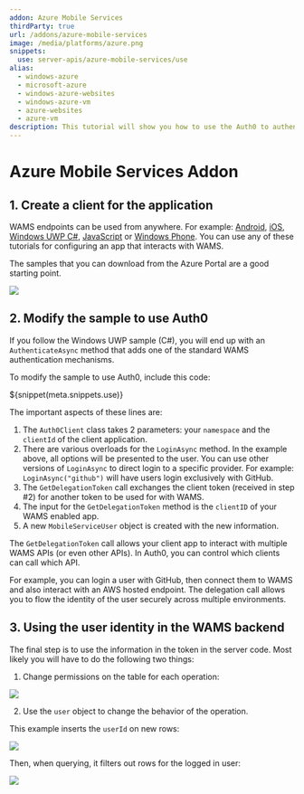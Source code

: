 ```yaml
---
addon: Azure Mobile Services
thirdParty: true
url: /addons/azure-mobile-services
image: /media/platforms/azure.png
snippets:
  use: server-apis/azure-mobile-services/use
alias:
  - windows-azure
  - microsoft-azure
  - windows-azure-websites
  - windows-azure-vm
  - azure-websites
  - azure-vm
description: This tutorial will show you how to use the Auth0 to authenticate and authorize Azure Mobile Services.
---
```


# Azure Mobile Services Addon

## 1. Create a client for the application

WAMS endpoints can be used from anywhere. For example: [Android](/native-platforms/android), [iOS](/native-platforms/ios-objc), [Windows UWP C#](/native-platforms/windows-uwp-csharp), [JavaScript](/client-platforms/vanillajs) or [Windows Phone](/native-platforms/windowsphone). You can use any of these tutorials for configuring an app that interacts with WAMS.

The samples that you can download from the Azure Portal are a good starting point.

![](/media/articles/server-apis/azure-mobile-services/wams-tutorial-4.png)

## 2. Modify the sample to use Auth0

If you follow the Windows UWP sample (C#), you will end up with an `AuthenticateAsync` method that adds one of the standard WAMS authentication mechanisms.

To modify the sample to use Auth0, include this code:

${snippet(meta.snippets.use)}

The important aspects of these lines are:

1. The `Auth0Client` class takes 2 parameters: your `namespace` and the `clientId` of the client application.
2. There are various overloads for the  `LoginAsync` method. In the example above, all options will be presented to the user. You can use other versions of `LoginAsync` to direct login to a specific provider. For example: `LoginAsync("github")` will have users login exclusively with GitHub.
3. The `GetDelegationToken` call exchanges the client token (received in step #2) for another token to be used for with WAMS.
4. The input for the `GetDelegationToken` method is the `clientID` of your WAMS enabled app.
5. A new `MobileServiceUser` object is created with the new information.

The `GetDelegationToken` call allows your client app to interact with multiple WAMS APIs (or even other APIs). In Auth0, you can control which clients can call which API.

For example, you can login a user with GitHub, then connect them to WAMS and also interact with an AWS hosted endpoint. The delegation call allows you to flow the identity of the user securely across multiple environments.

## 3. Using the user identity in the WAMS backend

The final step is to use the information in the token in the server code. Most likely you will have to do the following two things:

1. Change permissions on the table for each operation:

  ![](/media/articles/server-apis/azure-mobile-services/wams-tutorial-5.png)

2. Use the `user` object to change the behavior of the operation.

This example inserts the `userId` on new rows:

![](/media/articles/server-apis/azure-mobile-services/wams-tutorial-6.png)

Then, when querying, it filters out rows for the logged in user:

![](/media/articles/server-apis/azure-mobile-services/wams-tutorial-7.png)
